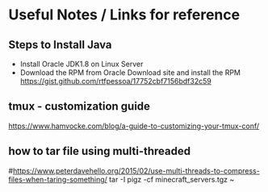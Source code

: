 # Useful Notes / Links for reference

## Steps to Install Java 
* Install Oracle JDK1.8 on Linux Server
* Download the RPM from Oracle Download site and install the RPM 
https://gist.github.com/rtfpessoa/17752cbf7156bdf32c59

## tmux - customization guide
https://www.hamvocke.com/blog/a-guide-to-customizing-your-tmux-conf/

## how to tar file using multi-threaded
#https://www.peterdavehello.org/2015/02/use-multi-threads-to-compress-files-when-taring-something/
tar -I pigz -cf minecraft_servers.tgz ~
